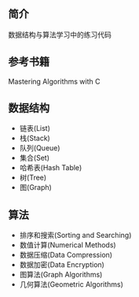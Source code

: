 ## 简介
数据结构与算法学习中的练习代码

## 参考书籍
Mastering Algorithms with C

## 数据结构
- 链表(List)
- 栈(Stack)
- 队列(Queue)
- 集合(Set)
- 哈希表(Hash Table)
- 树(Tree)
- 图(Graph)

## 算法
- 排序和搜索(Sorting and Searching)
- 数值计算(Numerical Methods)
- 数据压缩(Data Compression)
- 数据加密(Data Encryption)
- 图算法(Graph Algorithms)
- 几何算法(Geometric Algorithms)
